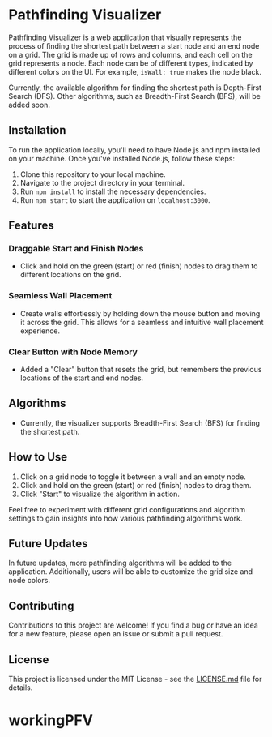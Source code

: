 # Pathfinding Visualizer

Pathfinding Visualizer is a web application that visually represents the process of finding the shortest path between a start node and an end node on a grid. The grid is made up of rows and columns, and each cell on the grid represents a node. Each node can be of different types, indicated by different colors on the UI. For example, `isWall: true` makes the node black.

Currently, the available algorithm for finding the shortest path is Depth-First Search (DFS). Other algorithms, such as Breadth-First Search (BFS), will be added soon.

## Installation
To run the application locally, you'll need to have Node.js and npm installed on your machine. Once you've installed Node.js, follow these steps:

1. Clone this repository to your local machine.
2. Navigate to the project directory in your terminal.
3. Run `npm install` to install the necessary dependencies.
4. Run `npm start` to start the application on `localhost:3000`.

## Features

### Draggable Start and Finish Nodes

- Click and hold on the green (start) or red (finish) nodes to drag them to different locations on the grid.

### Seamless Wall Placement

- Create walls effortlessly by holding down the mouse button and moving it across the grid. This allows for a seamless and intuitive wall placement experience.

### Clear Button with Node Memory

- Added a "Clear" button that resets the grid, but remembers the previous locations of the start and end nodes.

## Algorithms

- Currently, the visualizer supports Breadth-First Search (BFS) for finding the shortest path.

## How to Use

1. Click on a grid node to toggle it between a wall and an empty node.
2. Click and hold on the green (start) or red (finish) nodes to drag them.
3. Click "Start" to visualize the algorithm in action.

Feel free to experiment with different grid configurations and algorithm settings to gain insights into how various pathfinding algorithms work.

## Future Updates

In future updates, more pathfinding algorithms will be added to the application. Additionally, users will be able to customize the grid size and node colors.

## Contributing

Contributions to this project are welcome! If you find a bug or have an idea for a new feature, please open an issue or submit a pull request.

## License

This project is licensed under the MIT License - see the [LICENSE.md](LICENSE.md) file for details.

# workingPFV
